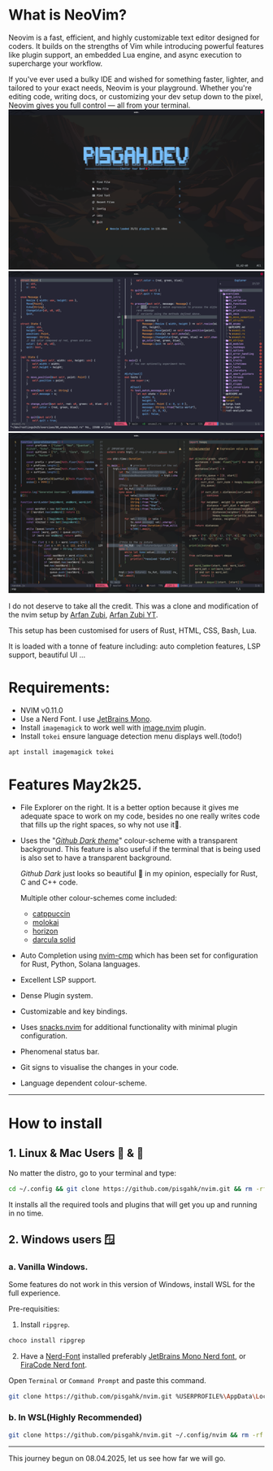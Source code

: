 # What is NeoVim?

Neovim is a fast, efficient, and highly customizable text editor designed for coders. It builds on the strengths of Vim while introducing powerful features like plugin support, an embedded Lua engine, and async execution to supercharge your workflow.

If you've ever used a bulky IDE and wished for something faster, lighter, and tailored to your exact needs, Neovim is your playground. Whether you're editing code, writing docs, or customizing your dev setup down to the pixel, Neovim gives you full control — all from your terminal.
![Dashboard June2k25](./illustrations/dashboard.png)
![Preview of my May2k25 setup solving rustlings qns](./illustrations/screenshot.png)
![Preview of my June2k25 config](./illustrations/nvim.png)

I do not deserve to take all the credit. This was a clone and modification of the nvim setup by [Arfan Zubi](https://github.com/3rfaan), [Arfan Zubi YT](https://youtube.com/@zubiarfan?si=03t-IIL6_Ows-gWB).

This setup has been customised for users of Rust, HTML, CSS, Bash, Lua.

It is loaded with a tonne of feature including: auto completion features, LSP support, beautiful UI ...

# Requirements:

- NVIM v0.11.0
- Use a Nerd Font. I use [JetBrains Mono](https://www.jetbrains.com/lp/mono/#).
- Install `imagemagick` to work well with [image.nvim](https://github.com/3rd/image.nvim) plugin.
- Install `tokei` ensure language detection menu displays well.(todo!)

```bash
apt install imagemagick tokei
```

# Features May2k25.

- File Explorer on the right.
  It is a better option because it gives me adequate space to work on my code, besides no one really writes code that fills up the right spaces, so why not use it🤷.
- Uses the "_[Github Dark theme](https://github.com/projekt0n/github-nvim-theme)_" colour-scheme with a transparent background. This feature is also useful if the terminal that is being used is also set to have a transparent background.

  _Github Dark_ just looks so beautiful 🤩 in my opinion, especially for Rust, C and C++ code.

  Multiple other colour-schemes come included:
  - [catppuccin](https://github.com/catppuccin/nvim)
  - [molokai](https://github.com/UtkarshVerma/molokai.nvim)
  - [horizon](https://github.com/akinsho/horizon.nvim)
  - [darcula solid](https://github.com/santos-gabriel-dario/darcula-solid.nvim)

- Auto Completion using [nvim-cmp](https://github.com/hrsh7th/nvim-cmp) which has been set for configuration for Rust, Python, Solana languages.
- Excellent LSP support.
- Dense Plugin system.
- Customizable and key bindings.
- Uses [snacks.nvim](https://github.com/folke/snacks.nvim) for additional functionality with minimal plugin configuration.
- Phenomenal status bar.
- Git signs to visualise the changes in your code.
- Language dependent colour-scheme.

---

# How to install

## 1. Linux & Mac Users 🐧 & 🍏

No matter the distro, go to your terminal and type:

```bash
cd ~/.config && git clone https://github.com/pisgahk/nvim.git && rm -rf .git && cd nvim && nvim .
```

It installs all the required tools and plugins that will get you up and running in no time.

## 2. Windows users 🪟

### a. Vanilla Windows.

Some features do not work in this version of Windows, install WSL for the full experience.

Pre-requisities:

1. Install `ripgrep`.

```bash
choco install ripgrep
```

2. Have a [Nerd-Font](https://www.nerdfonts.com/font-downloads) installed preferably [JetBrains Mono Nerd font](https://github.com/ryanoasis/nerd-fonts/releases/download/v3.4.0/JetBrainsMono.zip), or [FiraCode Nerd font](https://github.com/ryanoasis/nerd-fonts/releases/download/v3.4.0/FiraCode.zip).

Open `Terminal` or `Command Prompt` and paste this command.

```bash
git clone https://github.com/pisgahk/nvim.git %USERPROFILE%\AppData\Local\nvim && nvim
```

### b. In WSL(Highly Recommended)

```bash
git clone https://github.com/pisgahk/nvim.git ~/.config/nvim && rm -rf ~/.config/nvim/.git && nvim ~/.config/nvim
```

---

This journey begun on 08.04.2025, let us see how far we will go.
